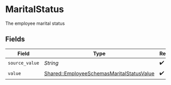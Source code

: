 # MaritalStatus

The employee marital status


## Fields

| Field                                                                                                 | Type                                                                                                  | Required                                                                                              | Description                                                                                           |
| ----------------------------------------------------------------------------------------------------- | ----------------------------------------------------------------------------------------------------- | ----------------------------------------------------------------------------------------------------- | ----------------------------------------------------------------------------------------------------- |
| `source_value`                                                                                        | *String*                                                                                              | :heavy_check_mark:                                                                                    | N/A                                                                                                   |
| `value`                                                                                               | [Shared::EmployeeSchemasMaritalStatusValue](../../models/shared/employeeschemasmaritalstatusvalue.md) | :heavy_check_mark:                                                                                    | N/A                                                                                                   |